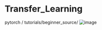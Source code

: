 # Transfer_Learning
pytorch / tutorials/beginner_source/
![image](https://user-images.githubusercontent.com/57382819/184214398-aaaa7a84-def2-40dc-86c3-a78fdcb55f15.png)
